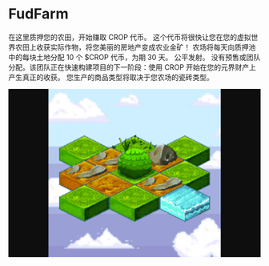 # FudFarm

在这里质押您的农田，开始赚取 CROP 代币。 这个代币将很快让您在您的虚拟世界农田上收获实际作物，将您美丽的房地产变成农业金矿！ 农场将每天向质押池中的每块土地分配 10 个 $CROP 代币，为期 30 天。 公平发射。 没有预售或团队分配。该团队正在快速构建项目的下一阶段：使用 CROP 开始在您的元界财产上产生真正的收获。 您生产的商品类型将取决于您农场的瓷砖类型。

![fudfarm-dapp-collectibles-ethereum-image2_2c3854f1fd12404beb0aab8bd1ed76c2](fudfarm-dapp-collectibles-ethereum-image2_2c3854f1fd12404beb0aab8bd1ed76c2.png)
